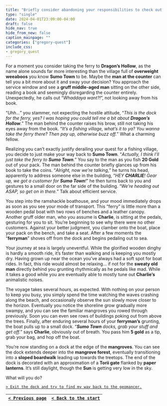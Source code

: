 ```yaml
---
title: "Briefly consider abandoning your responsibilities to check out Dragon's Hollow, then reluctantly take the ferry back to Sumo Town."
type: "single"
date: 2024-04-01T23:09:00-04:00
draft: false
hide_nav: true
hide_from_new: false
caption_mainpage: ""
categories: ["gregory-quest"]
include_css:
- gregory_quest
---
```


For a moment you consider taking the ferry to **Dragon’s Hollow**, as the name alone sounds far more interesting than the village full of **overweight weeaboos** you know **Sumo Town** to be. Maybe the **man at the counter** can tell you a bit more about it and sway your decision? You approach the service window and see a **gruff middle-aged man** sitting on the other side, reading a book and seemingly disregarding the counter entirely. Unexpectedly, he calls out “*Whaddaya want?!*”, not looking away from his book.

“*Uhh…*” you stammer, not expecting the hostile attitude, “*This is the dock for the ferry, yes? I was hoping you could tell me a bit about **Dragon’s Hollow**.*” The man behind the counter raises his brow, still not taking his eyes away from the book. “*It’s a fishing village, what’s it to ya? You wanna take the ferry there? Then pay up, otherwise buzz off.*” What a charming fellow.

Realizing you can’t exactly justify derailing your quest for a fishing village, you decide to just make your way back to **Sumo Town**. “*Actually, I think I’ll just take the ferry to **Sumo Town**.*” You say to the man as you fish **20 Gold** out of your pack. The man behind the counter briefly glances up from his book to take the coins. “*Alright, now we’re talking,*” he turns his head, apparently to address someone else in the building, “*HEY **CHARLIE**! Gear up, we got a customer for **Sumo Town**!*” he then turns back to you and gestures to a small door on the far side of the building. “*We’re heading out ASAP, so get on in there.*” Talk about efficient service.

You step into the ramshackle boathouse, and your mood immediately drops as soon as you see your mode of transport. This “ferry” is little more than a wooden pedal boat with two rows of benches and a leather canopy. Another gruff older man, who you assume is **Charlie**, is sitting at the pedals, gesturing for you to sit. You’re beginning to see why there were no other customers. Against your better judgment, you clamber onto the boat, place your pack on the bench, and take a seat. After a few moments the “**ferryman**” shoves off from the dock and begins pedaling out to sea.

Your journey at sea is largely uneventful. While the glorified wooden dinghy is hardly a smooth ride, it’s faster than walking and is keeping you mostly dry. Having grown up near the ocean you’ve always had a soft spot for boat rides. In fact, this ride would almost be relaxing… if not for the **sweaty old man** directly behind you grunting rhythmically as he pedals like mad. While it takes a good while you are eventually able to mostly tune out **Charlie’s** animalistic noises.

The voyage takes several hours, as expected. With nothing on your person to keep you busy, you simply spend the time watching the waves crashing along the beach, and occasionally observe the sun slowly move closer to the horizon. Eventually you notice the shoreline grow gradually more swampy, and you can see the familiar mangroves you rowed through previously. Soon you can even see rows of buildings poking out from above the trees. Finally, after enduring several hours of your **ferryman’s** grunting, the boat pulls up to a small dock. “***Sumo Town** docks, grab your stuff and get off.*” says **Charlie**, obviously out of breath. You pass him **5 gold** as a tip, grab your bag, and hop off the boat.

You’re now standing on a dock at the edge of the **mangroves**. You can see the dock extends deeper into the **mangrove forest**, eventually transitioning into a **sloped boardwalk** leading up towards the treetops. The end of the dock is decorated with an approximation of a **Torii gate** flanked by **paper lanterns**. It’s still daylight, though the **Sun** is getting very low in the sky.

What will you do?

[``> Exit the dock and try to find my way back to the geomancer.``](../88)

|[``< Previous page``](../86)|[``< Back to the start``](../)|
|---|---|
